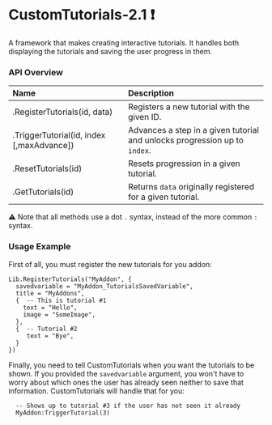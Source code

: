 # CustomTutorials-2.1 :exclamation:
A framework that makes creating interactive tutorials. It handles both displaying the tutorials and saving the user progress in them.

### API Overview
|Name|Description|
|:--|:--|
| .RegisterTutorials(id, data) | Registers a new tutorial with the given ID. |
| .TriggerTutorial(id, index [,maxAdvance])| Advances a step in a given tutorial and unlocks progression up to `index`.  |
| .ResetTutorials(id) | Resets progression in a given tutorial. |
| .GetTutorials(id) | Returns `data` originally registered for a given tutorial. |

:warning: Note that all methods use a dot `.` syntax, instead of the more common `:` syntax.

### Usage Example
First of all, you must register the new tutorials for you addon:

``` 
Lib.RegisterTutorials("MyAddon", {
  savedvariable = "MyAddon_TutorialsSavedVariable",
  title = "MyAddons",
  {  -- This is tutorial #1
    text = "Hello",
    image = "SomeImage",
  },
  {  -- Tutorial #2
     text = "Bye",
  }
})
``` 

Finally, you need to tell CustomTutorials when you want the tutorials to be shown. If you provided the `savedvariable` argument, you won't have to worry about which ones the user has already seen neither to save that information. CustomTutorials will handle that for you:

``` 
  -- Shows up to tutorial #3 if the user has not seen it already
  MyAddon:TriggerTutorial(3)
``` 
